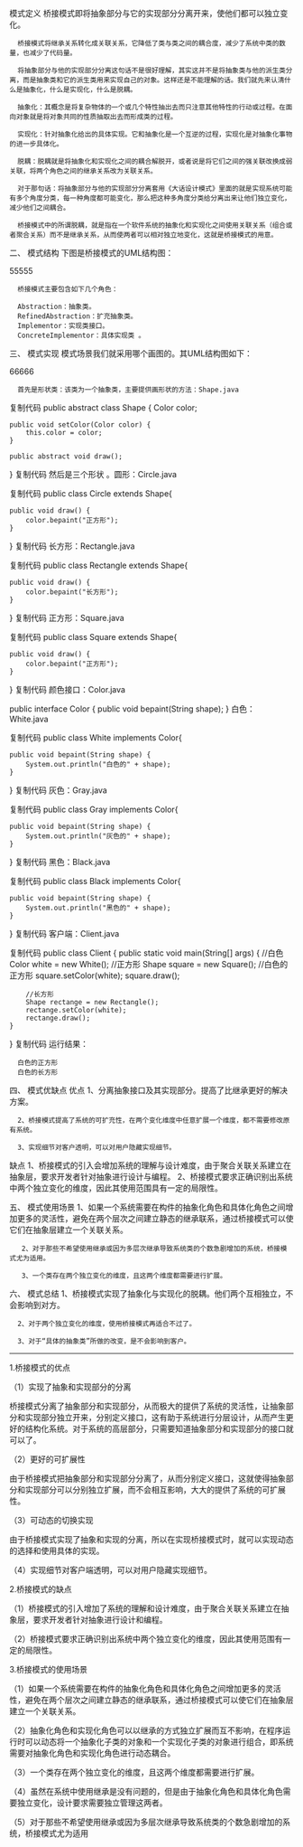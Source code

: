  模式定义
      桥接模式即将抽象部分与它的实现部分分离开来，使他们都可以独立变化。

      桥接模式将继承关系转化成关联关系，它降低了类与类之间的耦合度，减少了系统中类的数量，也减少了代码量。

      将抽象部分与他的实现部分分离这句话不是很好理解，其实这并不是将抽象类与他的派生类分离，而是抽象类和它的派生类用来实现自己的对象。这样还是不能理解的话。我们就先来认清什么是抽象化，什么是实现化，什么是脱耦。

      抽象化：其概念是将复杂物体的一个或几个特性抽出去而只注意其他特性的行动或过程。在面向对象就是将对象共同的性质抽取出去而形成类的过程。

      实现化：针对抽象化给出的具体实现。它和抽象化是一个互逆的过程，实现化是对抽象化事物的进一步具体化。

      脱耦：脱耦就是将抽象化和实现化之间的耦合解脱开，或者说是将它们之间的强关联改换成弱关联，将两个角色之间的继承关系改为关联关系。

      对于那句话：将抽象部分与他的实现部分分离套用《大话设计模式》里面的就是实现系统可能有多个角度分类，每一种角度都可能变化，那么把这种多角度分类给分离出来让他们独立变化，减少他们之间耦合。

      桥接模式中的所谓脱耦，就是指在一个软件系统的抽象化和实现化之间使用关联关系（组合或者聚合关系）而不是继承关系，从而使两者可以相对独立地变化，这就是桥接模式的用意。

二、 模式结构
      下图是桥接模式的UML结构图：

 

55555


      桥接模式主要包含如下几个角色：

      Abstraction：抽象类。 
      RefinedAbstraction：扩充抽象类。 
      Implementor：实现类接口。 
      ConcreteImplementor：具体实现类 。 

三、 模式实现
      模式场景我们就采用哪个画图的。其UML结构图如下：

66666

      首先是形状类：该类为一个抽象类，主要提供画形状的方法：Shape.java

复制代码
public abstract class Shape {
    Color color;

    public void setColor(Color color) {
        this.color = color;
    }
    
    public abstract void draw();
}
复制代码
      然后是三个形状 。圆形：Circle.java

复制代码
public class Circle extends Shape{

    public void draw() {
        color.bepaint("正方形");
    }
}
复制代码
      长方形：Rectangle.java

复制代码
public class Rectangle extends Shape{

    public void draw() {
        color.bepaint("长方形");
    }

}
复制代码
      正方形：Square.java

复制代码
public class Square extends Shape{

    public void draw() {
        color.bepaint("正方形");
    }

}
复制代码
      颜色接口：Color.java

public interface Color {
    public void bepaint(String shape);
}
      白色：White.java

复制代码
public class White implements Color{

    public void bepaint(String shape) {
        System.out.println("白色的" + shape);
    }

}
复制代码
      灰色：Gray.java

复制代码
public class Gray implements Color{

    public void bepaint(String shape) {
        System.out.println("灰色的" + shape);
    }
}
复制代码
      黑色：Black.java

复制代码
public class Black implements Color{

    public void bepaint(String shape) {
        System.out.println("黑色的" + shape);
    }
}
复制代码
      客户端：Client.java

复制代码
public class Client {
    public static void main(String[] args) {
        //白色
        Color white = new White();
        //正方形
        Shape square = new Square();
        //白色的正方形
        square.setColor(white);
        square.draw();
        
        //长方形
        Shape rectange = new Rectangle();
        rectange.setColor(white);
        rectange.draw();
    }
}
复制代码
      运行结果：

      白色的正方形 
      白色的长方形

四、 模式优缺点
优点
      1、分离抽象接口及其实现部分。提高了比继承更好的解决方案。

      2、桥接模式提高了系统的可扩充性，在两个变化维度中任意扩展一个维度，都不需要修改原有系统。

      3、实现细节对客户透明，可以对用户隐藏实现细节。

缺点
      1、桥接模式的引入会增加系统的理解与设计难度，由于聚合关联关系建立在抽象层，要求开发者针对抽象进行设计与编程。 
      2、桥接模式要求正确识别出系统中两个独立变化的维度，因此其使用范围具有一定的局限性。

五、 模式使用场景
       1、如果一个系统需要在构件的抽象化角色和具体化角色之间增加更多的灵活性，避免在两个层次之间建立静态的继承联系，通过桥接模式可以使它们在抽象层建立一个关联关系。

       2、对于那些不希望使用继承或因为多层次继承导致系统类的个数急剧增加的系统，桥接模式尤为适用。

       3、一个类存在两个独立变化的维度，且这两个维度都需要进行扩展。

六、 模式总结
      1、桥接模式实现了抽象化与实现化的脱耦。他们两个互相独立，不会影响到对方。

      2、对于两个独立变化的维度，使用桥接模式再适合不过了。

      3、对于“具体的抽象类”所做的改变，是不会影响到客户。
      
      
      
-------------




1.桥接模式的优点

（1）实现了抽象和实现部分的分离

桥接模式分离了抽象部分和实现部分，从而极大的提供了系统的灵活性，让抽象部分和实现部分独立开来，分别定义接口，这有助于系统进行分层设计，从而产生更好的结构化系统。对于系统的高层部分，只需要知道抽象部分和实现部分的接口就可以了。

（2）更好的可扩展性

由于桥接模式把抽象部分和实现部分分离了，从而分别定义接口，这就使得抽象部分和实现部分可以分别独立扩展，而不会相互影响，大大的提供了系统的可扩展性。

（3）可动态的切换实现

由于桥接模式实现了抽象和实现的分离，所以在实现桥接模式时，就可以实现动态的选择和使用具体的实现。

（4）实现细节对客户端透明，可以对用户隐藏实现细节。

2.桥接模式的缺点

（1）桥接模式的引入增加了系统的理解和设计难度，由于聚合关联关系建立在抽象层，要求开发者针对抽象进行设计和编程。

（2）桥接模式要求正确识别出系统中两个独立变化的维度，因此其使用范围有一定的局限性。

3.桥接模式的使用场景

（1）如果一个系统需要在构件的抽象化角色和具体化角色之间增加更多的灵活性，避免在两个层次之间建立静态的继承联系，通过桥接模式可以使它们在抽象层建立一个关联关系。

（2）抽象化角色和实现化角色可以以继承的方式独立扩展而互不影响，在程序运行时可以动态将一个抽象化子类的对象和一个实现化子类的对象进行组合，即系统需要对抽象化角色和实现化角色进行动态耦合。

（3）一个类存在两个独立变化的维度，且这两个维度都需要进行扩展。

（4）虽然在系统中使用继承是没有问题的，但是由于抽象化角色和具体化角色需要独立变化，设计要求需要独立管理这两者。

（5）对于那些不希望使用继承或因为多层次继承导致系统类的个数急剧增加的系统，桥接模式尤为适用